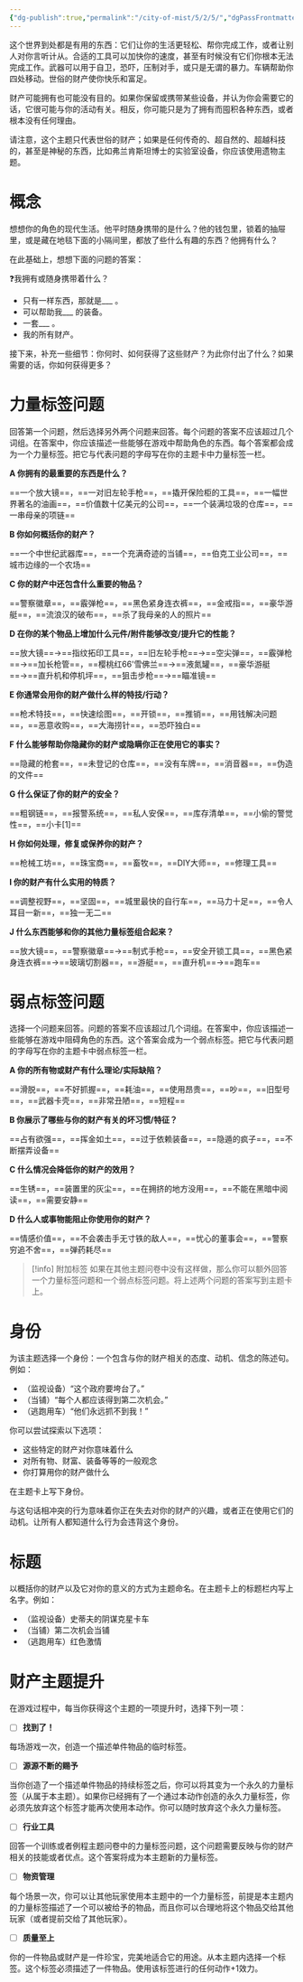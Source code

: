 ```yaml
---
{"dg-publish":true,"permalink":"/city-of-mist/5/2/5/","dgPassFrontmatter":true}
---
```


这个世界到处都是有用的东西：它们让你的生活更轻松、帮你完成工作，或者让别人对你言听计从。合适的工具可以加快你的速度，甚至有时候没有它们你根本无法完成工作。武器可以用于自卫，恐吓，压制对手，或只是无谓的暴力。车辆帮助你四处移动。世俗的财产使你快乐和富足。

财产可能拥有也可能没有目的。如果你保留或携带某些设备，并认为你会需要它的话，它很可能与你的活动有关。相反，你可能只是为了拥有而囤积各种东西，或者根本没有任何理由。

请注意，这个主题只代表世俗的财产；如果是任何传奇的、超自然的、超越科技的，甚至是神秘的东西，比如弗兰肯斯坦博士的实验室设备，你应该使用遗物主题。

# 概念

想想你的角色的现代生活。他平时随身携带的是什么？他的钱包里，锁着的抽屉里，或是藏在地毯下面的小隔间里，都放了些什么有趣的东西？他拥有什么？

在此基础上，想想下面的问题的答案：

❓我拥有或随身携带着什么？

- 只有一样东西，那就是___ 。
- 可以帮助我___ 的装备。
- 一套___ 。
- 我的所有财产。

接下来，补充一些细节：你何时、如何获得了这些财产？为此你付出了什么？如果需要的话，你如何获得更多？

# 力量标签问题
回答第一个问题，然后选择另外两个问题来回答。每个问题的答案不应该超过几个词组。在答案中，你应该描述一些能够在游戏中帮助角色的东西。每个答案都会成为一个力量标签。把它与代表问题的字母写在你的主题卡中力量标签一栏。

**A 你拥有的最重要的东西是什么？**

==一个放大镜==，==一对旧左轮手枪==，==撬开保险柜的工具==，==一幅世界著名的油画==，==价值数十亿美元的公司==，==一个装满垃圾的仓库==，==一串母亲的项链==

**B 你如何概括你的财产？**

==一个中世纪武器库==，==一个充满奇迹的当铺==，==伯克工业公司==，==城市边缘的一个农场==

**C 你的财产中还包含什么重要的物品？**

==警察徽章==，==霰弹枪==，==黑色紧身连衣裤==，==金戒指==，==豪华游艇==，==流浪汉的破布==，==杀了我母亲的人的照片==

**D 在你的某个物品上增加什么元件/附件能够改变/提升它的性能？**

==放大镜==→==指纹拓印工具==，==旧左轮手枪==→==空尖弹==，==霰弹枪==→==加长枪管==，==樱桃红66'雪佛兰==→==液氮罐==，==豪华游艇==→==直升机和停机坪==，==狙击步枪==→==瞄准镜==

**E 你通常会用你的财产做什么样的特技/行动？**

==枪术特技==，==快速绘图==，==开锁==，==推销==，==用钱解决问题==，==恶意收购==，==大海捞针==，==恐吓独白==

**F 什么能够帮助你隐藏你的财产或隐瞒你正在使用它的事实？**

==隐藏的枪套==，==未登记的仓库==，==没有车牌==，==消音器==，==伪造的文件==

**G 什么保证了你的财产的安全？**

==粗钢链==，==报警系统==，==私人安保==，==库存清单==，==小偷的警觉性==，==小卡[1]==

**H 你如何处理，修复或保养你的财产？**

==枪械工坊==，==珠宝商==，==畜牧==，==DIY大师==，==修理工具==

**I 你的财产有什么实用的特质？**

==调整视野==，==坚固==，==城里最快的自行车==，==马力十足==，==令人耳目一新==，==独一无二==

**J 什么东西能够和你的其他力量标签组合起来？**

==放大镜==，==警察徽章==→==制式手枪==，==安全开锁工具==，==黑色紧身连衣裤==→==玻璃切割器==，==游艇==，==直升机==→==跑车==


# 弱点标签问题
选择一个问题来回答。问题的答案不应该超过几个词组。在答案中，你应该描述一些能够在游戏中阻碍角色的东西。这个答案会成为一个弱点标签。把它与代表问题的字母写在你的主题卡中弱点标签一栏。

**A 你的所有物或财产有什么理论/实际缺陷？**

==滑脱==，==不好抓握==，==耗油==，==使用昂贵==，==吵==，==旧型号==，==武器卡壳==，==非常丑陋==，==短程==

**B 你展示了哪些与你的财产有关的坏习惯/特征？**

==占有欲强==，==挥金如土==，==过于依赖装备==，==隐遁的疯子==，==不断摆弄设备==

**C 什么情况会降低你的财产的效用？**

==生锈==，==装置里的灰尘==，==在拥挤的地方没用==，==不能在黑暗中阅读==，==需要安静==

**D 什么人或事物能阻止你使用你的财产？**

==情感价值==，==不会袭击手无寸铁的敌人==，==忧心的董事会==，==警察穷追不舍==，==弹药耗尽==

>[!info] 附加标签
>如果在其他主题问卷中没有这样做，那么你可以额外回答一个力量标签问题和一个弱点标签问题。将上述两个问题的答案写到主题卡上。

# 身份
为该主题选择一个身份：一个包含与你的财产相关的态度、动机、信念的陈述句。例如：

- （监视设备）“这个政府要垮台了。”
- （当铺）“每个人都应该得到第二次机会。”
- （逃跑用车）“他们永远抓不到我！”

你可以尝试探索以下选项：

- 这些特定的财产对你意味着什么
- 对所有物、财富、装备等等的一般观念
- 你打算用你的财产做什么

在主题卡上写下身份。

与这句话相冲突的行为意味着你正在失去对你的财产的兴趣，或者正在使用它们的动机。让所有人都知道什么行为会违背这个身份。

# 标题
以概括你的财产以及它对你的意义的方式为主题命名。在主题卡上的标题栏内写上名字。例如：

- （监视设备）史蒂夫的阴谋克星卡车
- （当铺）第二次机会当铺
- （逃跑用车）红色激情

# 财产主题提升
在游戏过程中，每当你获得这个主题的一项提升时，选择下列一项：

- [ ] **找到了！**

每场游戏一次，创造一个描述单件物品的临时标签。

- [ ] **源源不断的赐予**

当你创造了一个描述单件物品的持续标签之后，你可以将其变为一个永久的力量标签（从属于本主题）。如果你已经拥有了一个通过本动作创造的永久力量标签，你必须先放弃这个标签才能再次使用本动作。你可以随时放弃这个永久力量标签。

- [ ] **行业工具**

回答一个训练或者例程主题问卷中的力量标签问题，这个问题需要反映与你的财产相关的技能或者优点。这个答案将成为本主题新的力量标签。

- [ ] **物资管理**

每个场景一次，你可以让其他玩家使用本主题中的一个力量标签，前提是本主题内的力量标签描述了一个可以被给予的物品，而且你可以合理地将这个物品交给其他玩家（或者提前交给了其他玩家）。

- [ ] **质量至上**

你的一件物品或财产是一件珍宝，完美地适合它的用途。从本主题内选择一个标签。这个标签必须描述了一件物品。使用该标签进行的任何动作+1效力。
